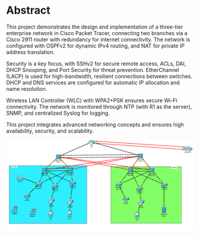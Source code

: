 # **Abstract**

This project demonstrates the design and implementation of a three-tier enterprise network in Cisco Packet Tracer, connecting two branches via a Cisco 2911 router with redundancy for internet connectivity. The network is configured with OSPFv2 for dynamic IPv4 routing, and NAT for private IP address translation.

Security is a key focus, with SSHv2 for secure remote access, ACLs, DAI, DHCP Snooping, and Port Security for threat prevention. EtherChannel (LACP) is used for high-bandwidth, resilient connections between switches. DHCP and DNS services are configured for automatic IP allocation and name resolution.

Wireless LAN Controller (WLC) with WPA2+PSK ensures secure Wi-Fi connectivity. The network is monitored through NTP (with R1 as the server), SNMP, and centralized Syslog for logging.

This project integrates advanced networking concepts and ensures high availability, security, and scalability.

![Network Diagram](topologyent.png)
